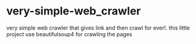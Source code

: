 # very-simple-web_crawler
very simple web crawler that gives link and then crawl for ever!.
this little project use beautifulsoup4 for crawling the pages
